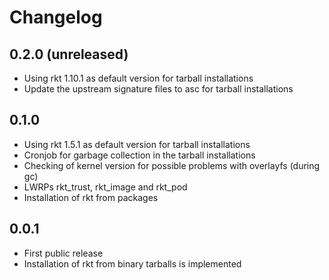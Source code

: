 Changelog
=========

0.2.0 (unreleased)
-----

* Using rkt 1.10.1 as default version for tarball installations
* Update the upstream signature files to asc for tarball installations

0.1.0
-----

* Using rkt 1.5.1 as default version for tarball installations
* Cronjob for garbage collection in the tarball installations
* Checking of kernel version for possible problems with overlayfs (during gc)
* LWRPs rkt_trust, rkt_image and rkt_pod
* Installation of rkt from packages

0.0.1
-----

* First public release
* Installation of rkt from binary tarballs is implemented
